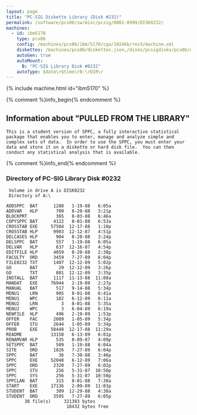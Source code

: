```yaml
---
layout: page
title: "PC-SIG Diskette Library (Disk #232)"
permalink: /software/pcx86/sw/misc/pcsig/0001-0999/DISK0232/
machines:
  - id: ibm5170
    type: pcx86
    config: /machines/pcx86/ibm/5170/cga/1024kb/rev3/machine.xml
    diskettes: /machines/pcx86/diskettes.json,/disks/pcsigdisks/pcx86/diskettes.json
    autoGen: true
    autoMount:
      B: "PC-SIG Library Disk #0232"
    autoType: $date\r$time\rB:\rDIR\r
---
```


{% include machine.html id="ibm5170" %}

{% comment %}info_begin{% endcomment %}

## Information about "PULLED FROM THE LIBRARY"

    This is a student version of SPPC, a fully interactive statistical
    package that enables you to enter, manage and analyze simple and
    complex sets of data.  In order to use the SPPC, you must enter your
    data and store it on a diskette or hard disk file.  You can then
    conduct any statistical analysis that is available.
{% comment %}info_end{% endcomment %}


### Directory of PC-SIG Library Disk #0232

     Volume in drive A is DISK0232
     Directory of A:\

    ADDSPPC  BAT      1280   1-19-88   6:05a
    ADDVAR   HLP       709   8-20-88   3:21p
    BLOCKPRT           365   8-03-88   6:46a
    COPYSPPC BAT      4122   8-01-88   6:53a
    CROSSTAB EXE     57504  12-17-88   1:10p
    CROSSTAB HLP      9903  12-12-87   4:51p
    DELCASES HLP       904   8-20-88   3:24p
    DELSPPC  BAT       557   1-19-88   6:05a
    DELVAR   HLP       637  12-16-87   4:54p
    EDITFILE HLP      4059   8-20-88   2:38p
    FACULTY  ORD      3459   7-27-89   6:04p
    FILE0232 TXT      1407  12-12-89   5:02p
    GO       BAT        29  12-12-89   3:26p
    GO       TXT       801  12-12-89   3:35p
    INSTALL  BAT      1117  11-13-88  11:08a
    MANDAT   EXE     76944   2-19-89   2:27p
    MANUAL   BAT       517   9-14-88   5:34p
    MENU1    LRN       905   8-01-88   6:41a
    MENU1    WPC       182   6-12-89   6:11a
    MENU2    LRN         3   8-01-88   5:35a
    MENU2    WPC         3   6-04-89   6:19a
    NEWFILE  HLP       496   2-19-89   1:53p
    OFFER    FAC      2089   1-05-89   5:34p
    OFFER    STU      2644   1-05-89   5:34p
    PROB     EXE     58448  12-17-88  11:29a
    README           13158   6-13-89   6:01p
    RENAMVAR HLP       535   8-09-87   4:09p
    SETSPPC  BAT       509   1-19-88   6:04a
    SITE     ORD      1826   7-27-89   6:04p
    SPPC     BAT        36   7-30-88   3:46p
    SPPC     EXE     52048   6-12-89   7:06a
    SPPC     ORD      2320   7-27-89   6:02p
    SPPC     STU       256   5-31-87  10:50p
    SPPC     SYS       256   5-31-87  10:50p
    SPPCLAN  BAT       315   8-01-88   7:38a
    START    EXE     17136   2-09-89  11:03p
    STUDENT  BAT       309  12-29-88   4:38a
    STUDENT  ORD      3595   7-27-89   6:05p
           38 file(s)     321383 bytes
                           18432 bytes free
